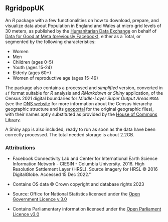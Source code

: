 ## RgridpopUK

An $R$ package with a few functionalities on how to download, prepare, and visualize data about Population in England and Wales at micro grid levels of 30 meters, as published by the [Humanitarian Data Exchange](https://data.humdata.org/) on behalf of [Data for Good at Meta (previously Facebook)](https://data.humdata.org/organization/74ad0574-923d-430b-8d52-ad80256c4461), either as a Total, or segmented by the following characteristics:
- Women 
- Men 
- Children (ages 0-5)
- Youth (ages 15-24)
- Elderly (ages 60+)
- Women of reproductive age (ages 15-49)

The package also contains a processed and *simplified* version, converted in `sf` format suitable for $R$ analysis and *RMarkdown*  or *Shiny* application, of the Census 2021 digital boundaries for *Middle-Layer Super Output Areas* `MSOA` (see the [ONS website](https://www.ons.gov.uk/methodology/geography/ukgeographies/censusgeographies/census2021geographies) for more information about the Census hierarchy geographic structure and its [geoportal](https://geoportal.statistics.gov.uk/search?collection=Dataset&sort=name&tags=all(BDY_MSOA%2CDEC_2021)) for the original geographic files), with their names aptly substituted as provided by the [House of Commons Library](https://houseofcommonslibrary.github.io/msoanames/).

A Shiny app is also included, ready to run as soon as the data have been correctly processed. The total needed storage is about 2.2GB.


### Attributions

 - Facebook Connectivity Lab and Center for International Earth Science Information Network - CIESIN - Columbia University. 2016. High Resolution Settlement Layer (HRSL). Source imagery for HRSL © 2016 DigitalGlobe. Accessed 15 Dec 2022."

 - Contains OS data © Crown copyright and database rights 2023 
 
 - Source: Office for National Statistics licensed under the [Open Government Licence v.3.0](http://www.nationalarchives.gov.uk/doc/open-government-licence/version/3/)

 - Contains Parliamentary information licensed under the [Open Parliament Licence v3.0](https://www.parliament.uk/site-information/copyright/open-parliament-licence/)
